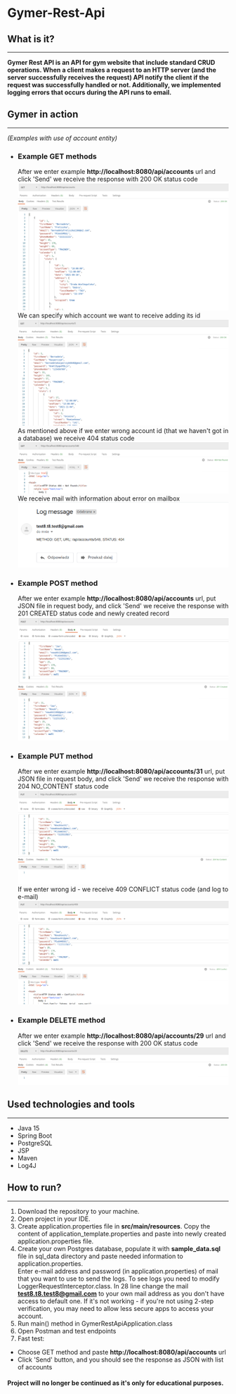 # Gymer-Rest-Api

## What is it?
***
**Gymer Rest API is an API for gym website that include standard CRUD operations. When a client makes a request to an
HTTP server (and the server successfully receives the request) API notify the client if the request was 
successfully handled or not.
Additionally, we implemented logging errors that occurs during the API runs to email.**

## Gymer in action
***
*(Examples with use of account entity)*
* ### Example GET methods
  After we enter example **http://localhost:8080/api/accounts** url and click 'Send' we receive the response with
  200 OK status code
  <br/>![screenshot1](src/main/resources/img/accountsGetOkScreenshot.png)
  <br/>We can specify which account we want to receive adding its id
  <br/>![screenshot2](src/main/resources/img/accountGetOkScreenshot.png)
  <br/>As mentioned above if we enter wrong account id (that we haven't got in a database) we receive 404 status code
  <br/>![screenshot3](src/main/resources/img/accountGetNotFoundScreenshot.png)
  <br/>We receive mail with information about error on mailbox
  <br/>![screenshot4](src/main/resources/img/accountNotFoundMailScreenshot.png)
  
* ### Example POST method
  After we enter example **http://localhost:8080/api/accounts** url, put JSON file in request body, and click 'Send'
  we receive the response with 201 CREATED status code and newly created record
  <br/>![screenshot5](src/main/resources/img/accountPostCreatedScreenshot.png)
  
* ### Example PUT method
  After we enter example **http://localhost:8080/api/accounts/31** url, put JSON file in request body, and click 'Send'
  we receive the response with 204 NO_CONTENT status code
  <br/>![screenshot6](src/main/resources/img/accountPutScreenshot.png)
  <br/>If we enter wrong id - we receive 409 CONFLICT status code (and log to e-mail)
  <br/>![screenshot7](src/main/resources/img/accountPutConflictScreenshot.png)
  
* ### Example DELETE method
  After we enter example **http://localhost:8080/api/accounts/29** url and click 'Send'
  we receive the response with 200 OK status code
  <br/>![screenshot8](src/main/resources/img/accountDeleteScreenshot.png)
## Used technologies and tools
***
* Java 15
* Spring Boot
* PostgreSQL
* JSP
* Maven
* Log4J

## How to run?
***
1. Download the repository to your machine.
2. Open project in your IDE.
3. Create application.properties file in **src/main/resources**. Copy the content of application_template.properties 
   and paste into newly created application.properties file.
4. Create your own Postgres database, populate it with **sample_data.sql** file in sql_data directory and paste 
   needed information to application.properties. 
   <br/>Enter e-mail address and password (in application.properties) of mail that you want to use to send the logs. To see logs you need to
   modify LoggerRequestInterceptor.class. In 28 line change the mail **test8.t8.test8@gmail.com** to your own 
   mail address as you don't have access to default one. If it's not working - if you're not using 2-step verification, you may need 
   to allow less secure apps to access your account.
5. Run main() method in GymerRestApiApplication.class
6. Open Postman and test endpoints
7. Fast test:
* Choose GET method and paste **http://localhost:8080/api/accounts** url
* Click 'Send' button, and you should see the response as JSON with list of accounts

#### Project will no longer be continued as it's only for educational purposes.
